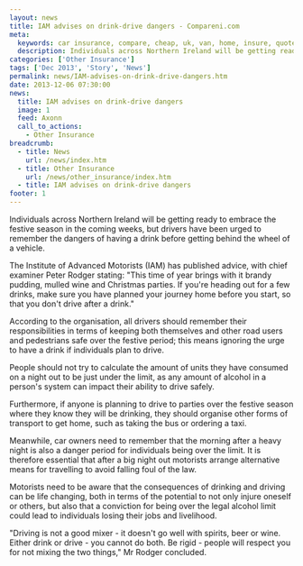 ```yaml
---
layout: news
title: IAM advises on drink-drive dangers - Compareni.com
meta:
  keywords: car insurance, compare, cheap, uk, van, home, insure, quotes, online, comparison, bike, loans, life
  description: Individuals across Northern Ireland will be getting ready to embrace the festive season in the coming weeks, but drivers have been urged to remember the dangers of having a drink before getting behind the wheel of a vehicle
categories: ['Other Insurance']
tags: ['Dec 2013', 'Story', 'News']
permalink: news/IAM-advises-on-drink-drive-dangers.htm
date: 2013-12-06 07:30:00
news:
  title: IAM advises on drink-drive dangers
  image: 1
  feed: Axonn
  call_to_actions:
    - Other Insurance
breadcrumb:
  - title: News
    url: /news/index.htm
  - title: Other Insurance
    url: /news/other_insurance/index.htm
  - title: IAM advises on drink-drive dangers
footer: 1
---
```


Individuals across Northern Ireland will be getting ready to embrace the festive season in the coming weeks, but drivers have been urged to remember the dangers of having a drink before getting behind the wheel of a vehicle.

The Institute of Advanced Motorists (IAM) has published advice, with chief examiner Peter Rodger stating: &quot;This time of year brings with it brandy pudding, mulled wine and Christmas parties. If you&#39;re heading out for a few drinks, make sure you have planned your journey home before you start, so that you don&#39;t drive after a drink.&quot;

According to the organisation, all drivers should remember their responsibilities in terms of keeping both themselves and other road users and pedestrians safe over the festive period; this means ignoring the urge to have a drink if individuals plan to drive.

People should not try to calculate the amount of units they have consumed on a night out to be just under the limit, as any amount of alcohol in a person&#39;s system can impact their ability to drive safely.

Furthermore, if anyone is planning to drive to parties over the festive season where they know they will be drinking, they should organise other forms of transport to get home, such as taking the bus or ordering a taxi.

Meanwhile, car owners need to remember that the morning after a heavy night is also a danger period for individuals being over the limit. It is therefore essential that after a big night out motorists arrange alternative means for travelling to avoid falling foul of the law.

Motorists need to be aware that the consequences of drinking and driving can be life changing, both in terms of the potential to not only injure oneself or others, but also that a conviction for being over the legal alcohol limit could lead to individuals losing their jobs and livelihood.

&quot;Driving is not a good mixer - it doesn&#39;t go well with spirits, beer or wine. Either drink or drive - you cannot do both.&nbsp;Be rigid - people will respect you for not mixing the two things,&quot; Mr Rodger concluded.
